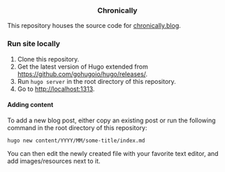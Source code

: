 <div align='center'>

### Chronically

</div>

This repository houses the source code for [chronically.blog](https://chronically.blog).

### Run site locally

1. Clone this repository.
2. Get the latest version of Hugo extended from https://github.com/gohugoio/hugo/releases/.
3. Run `hugo server` in the root directory of this repository.
4. Go to <http://localhost:1313>.


#### Adding content

To add a new blog post, either copy an existing post
or run the following command in the root directory of this repository:

```
hugo new content/YYYY/MM/some-title/index.md
```

You can then edit the newly created file with your favorite text editor, and add images/resources next to it.

